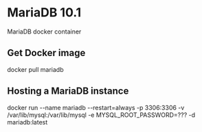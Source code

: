 # MariaDB 10.1

MariaDB docker container

## Get Docker image
docker pull mariadb

## Hosting a MariaDB instance
docker run --name mariadb --restart=always -p 3306:3306 -v /var/lib/mysql:/var/lib/mysql -e MYSQL_ROOT_PASSWORD=??? -d mariadb:latest
